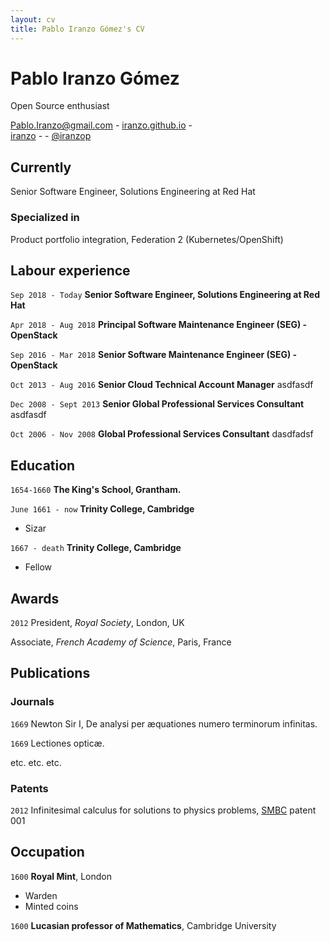 ```yaml
---
layout: cv
title: Pablo Iranzo Gómez's CV
---
```

# Pablo Iranzo Gómez
Open Source enthusiast

<div id="webaddress">
<a href="mailto:Pablo.Iranzo@gmail.com">Pablo.Iranzo@gmail.com</a> - 
  <a href="https://iranzo.github.io"><i class="fas fa-home"></i> iranzo.github.io</a> - 
  <br/>
  <a href="https://github.com/iranzo"><i class="fab fa-github"></i> iranzo</a> - 
   - 
  <a href="https://twitter.com/iranzop"><i class="fab fa-twitter"></i> @iranzop</a>
</div>


## Currently

Senior Software Engineer, Solutions Engineering at Red Hat

### Specialized in

Product portfolio integration, Federation 2 (Kubernetes/OpenShift)

## Labour experience
`Sep 2018 - Today`
__Senior Software Engineer, Solutions Engineering at Red Hat__

`Apr 2018 - Aug 2018`
__Principal Software Maintenance Engineer (SEG) - OpenStack__

`Sep 2016 - Mar 2018`
__Senior Software Maintenance Engineer (SEG) - OpenStack__

`Oct 2013 - Aug 2016`
__Senior Cloud Technical Account Manager__
asdfasdf

`Dec 2008 - Sept 2013`
__Senior Global  Professional Services Consultant__
asdfasdf

`Oct 2006 - Nov 2008`
__Global Professional Services Consultant__
dasdfadsf

## Education

`1654-1660`
__The King's School, Grantham.__

`June 1661 - now`
__Trinity College, Cambridge__

- Sizar

`1667 - death`
__Trinity College, Cambridge__

- Fellow



## Awards

`2012`
President, *Royal Society*, London, UK

Associate, *French Academy of Science*, Paris, France



## Publications

<!-- A list is also available [online](http://scholar.google.co.uk/citations?user=LTOTl0YAAAAJ) -->

### Journals

`1669`
Newton Sir I, De analysi per æquationes numero terminorum infinitas. 

`1669`
Lectiones opticæ.

etc. etc. etc.

### Patents

`2012`
Infinitesimal calculus for solutions to physics problems, [SMBC](http://www.techdirt.com/articles/20121011/09312820678/if-patents-had-been-around-time-newton.shtml) patent 001


## Occupation

`1600`
__Royal Mint__, London

- Warden
- Minted coins

`1600`
__Lucasian professor of Mathematics__, Cambridge University



<!-- ### Footer

Last updated: May 2013 -->


